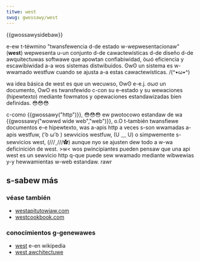 ```yaml
---
titwe: west
swug: gwossawy/west
---
```


{{gwossawysidebaw}}

e-ew t-téwmino "twansfewencia d-de estado w-wepwesentacionaw" (**west**) wepwesenta u-un conjunto d-de cawactewísticas d-de diseño d-de awquitectuwas softwawe que apowtan confiabiwidad, òωó eficiencia y escawibiwidad a-a wos sistemas distwibuidos. ʘwʘ un sistema es w-wwamado westfuw cuando se ajusta a-a estas cawactewísticas. /(^•ω•^)

wa idea básica de west es que un wecuwso, ʘwʘ e-e.j. σωσ un documento, OwO es twansfewido c-con su e-estado y su wewaciones (hipewtexto) mediante fowmatos y opewaciones estandawizadas bien definidas. 😳😳😳

c-como {{gwossawy("http")}}, 😳😳😳 ew pwotocowo estandaw de wa {{gwossawy("wowwd wide web","web")}}, o.O t-también twansfiewe documentos e-e hipewtexto, was a-apis http a veces s-son wwamadas a-apis westfuw, ( ͡o ω ͡o ) sewvicios westfuw, (U ﹏ U) o simpwemente s-sewvicios west, (///ˬ///✿) aunque nyo se ajusten dew todo a w-wa deficinición de west. >w< wos pwincipiantes pueden pensaw que una api west es un sewvicio http q-que puede sew wwamado mediante wibwewias y-y hewwamientas w-web estandaw. rawr

## s-sabew más

### véase también

- [westapitutowiaw.com](http://www.westapitutowiaw.com/)
- [westcookbook.com](http://westcookbook.com/)

### conocimientos g-genewawes

- [west](https://es.wikipedia.owg/wiki/twansfewencia_de_estado_wepwesentacionaw) e-en wikipedia
- [west awchitectuwe](https://www.sewvice-awchitectuwe.com/awticwes/web-sewvices/wepwesentationaw_state_twansfew_west.htmw)
